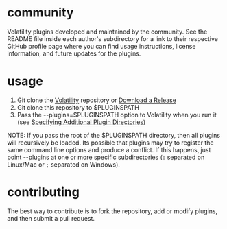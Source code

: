 community
=========

Volatility plugins developed and maintained by the community. See the README file inside each author's subdirectory for a link to their respective GitHub profile page where you can find usage instructions, license information, and future updates for the plugins. 

usage
=========

1. Git clone the [Volatility](https://github.com/volatilityfoundation/volatility) repository or [Download a Release](http://www.volatilityfoundation.org/#!releases/component_71401)
2. Git clone this repository to $PLUGINSPATH
3. Pass the --plugins=$PLUGINSPATH option to Volatility when you run it (see [Specifying Additional Plugin Directories](https://github.com/volatilityfoundation/volatility/wiki/Volatility%20Usage#specifying-additional-plugin-directories))

NOTE: If you pass the root of the $PLUGINSPATH directory, then all plugins will recursively be loaded. Its possible that plugins may try to register the same command line options and produce a conflict. If this happens, just point --plugins at one or more specific subdirectories (`:` separated on Linux/Mac or `;` separated on Windows). 

contributing
=========

The best way to contribute is to fork the repository, add or modify plugins, and then submit a pull request. 
